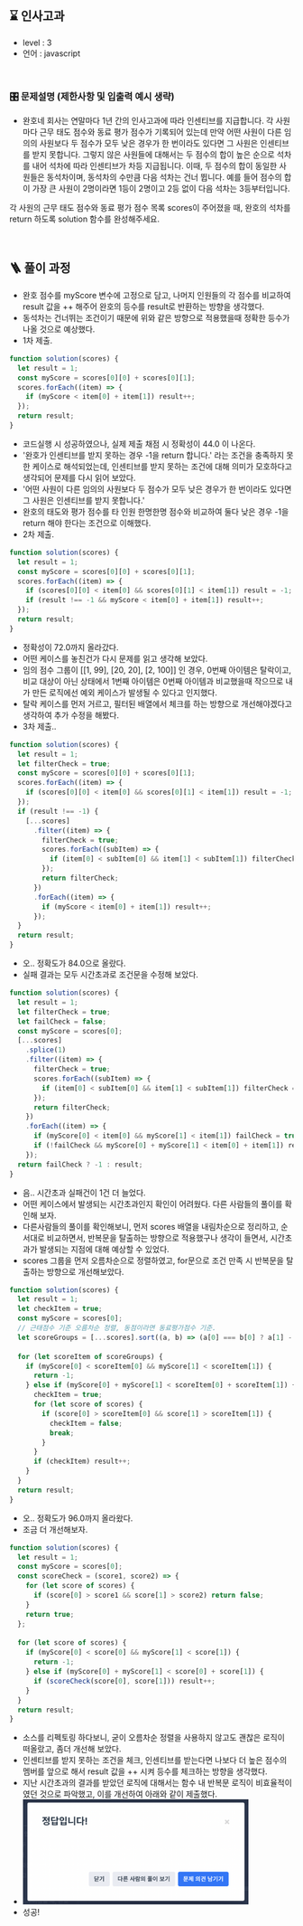 ## ⌛️ 인사고과

- level : 3
- 언어 : javascript

<br/>

### 🎛 문제설명 (제한사항 및 입출력 예시 생략)

- 완호네 회사는 연말마다 1년 간의 인사고과에 따라 인센티브를 지급합니다. 각 사원마다 근무 태도 점수와 동료 평가 점수가 기록되어 있는데 만약 어떤 사원이 다른 임의의 사원보다 두 점수가 모두 낮은 경우가 한 번이라도 있다면 그 사원은 인센티브를 받지 못합니다. 그렇지 않은 사원들에 대해서는 두 점수의 합이 높은 순으로 석차를 내어 석차에 따라 인센티브가 차등 지급됩니다. 이때, 두 점수의 합이 동일한 사원들은 동석차이며, 동석차의 수만큼 다음 석차는 건너 뜁니다. 예를 들어 점수의 합이 가장 큰 사원이 2명이라면 1등이 2명이고 2등 없이 다음 석차는 3등부터입니다.

각 사원의 근무 태도 점수와 동료 평가 점수 목록 scores이 주어졌을 때, 완호의 석차를 return 하도록 solution 함수를 완성해주세요.

<br/>

## 🪜 풀이 과정

- 완호 점수를 myScore 변수에 고정으로 담고, 나머지 인원들의 각 점수를 비교하여 result 값을 ++ 해주어 완호의 등수를 result로 반환하는 방향을 생각했다.
- 동석차는 건너뛰는 조건이기 때문에 위와 같은 방향으로 적용했을때 정확한 등수가 나올 것으로 예상했다.
- 1차 제출.

```js
function solution(scores) {
  let result = 1;
  const myScore = scores[0][0] + scores[0][1];
  scores.forEach((item) => {
    if (myScore < item[0] + item[1]) result++;
  });
  return result;
}
```

- 코드실행 시 성공하였으나, 실제 제출 채점 시 정확성이 44.0 이 나온다.
- '완호가 인센티브를 받지 못하는 경우 -1을 return 합니다.' 라는 조건을 충족하지 못한 케이스로 해석되었는데, 인센티브를 받지 못하는 조건에 대해 의미가 모호하다고 생각되어 문제를 다시 읽어 보았다.
- '어떤 사원이 다른 임의의 사원보다 두 점수가 모두 낮은 경우가 한 번이라도 있다면 그 사원은 인센티브를 받지 못합니다.'
- 완호의 태도와 평가 점수를 타 인원 한명한명 점수와 비교하여 둘다 낮은 경우 -1을 return 해야 한다는 조건으로 이해했다.
- 2차 제출.

```js
function solution(scores) {
  let result = 1;
  const myScore = scores[0][0] + scores[0][1];
  scores.forEach((item) => {
    if (scores[0][0] < item[0] && scores[0][1] < item[1]) result = -1;
    if (result !== -1 && myScore < item[0] + item[1]) result++;
  });
  return result;
}
```

- 정확성이 72.0까지 올라갔다.
- 어떤 케이스를 놓친건가 다시 문제를 읽고 생각해 보았다.
- 임의 점수 그룹이 [[1, 99], [20, 20], [2, 100]] 인 경우, 0번째 아이템은 탈락이고, 비교 대상이 아닌 상태에서 1번째 아이템은 0번째 아이템과 비교했을때 작으므로 내가 만든 로직에선 예외 케이스가 발생될 수 있다고 인지했다.
- 탈락 케이스를 먼저 거르고, 필터된 배열에서 체크를 하는 방향으로 개선해야겠다고 생각하여 추가 수정을 해봤다.
- 3차 제출..

```js
function solution(scores) {
  let result = 1;
  let filterCheck = true;
  const myScore = scores[0][0] + scores[0][1];
  scores.forEach((item) => {
    if (scores[0][0] < item[0] && scores[0][1] < item[1]) result = -1;
  });
  if (result !== -1) {
    [...scores]
      .filter((item) => {
        filterCheck = true;
        scores.forEach((subItem) => {
          if (item[0] < subItem[0] && item[1] < subItem[1]) filterCheck = false;
        });
        return filterCheck;
      })
      .forEach((item) => {
        if (myScore < item[0] + item[1]) result++;
      });
  }
  return result;
}
```

- 오.. 정확도가 84.0으로 올랐다.
- 실패 결과는 모두 시간초과로 조건문을 수정해 보았다.

```js
function solution(scores) {
  let result = 1;
  let filterCheck = true;
  let failCheck = false;
  const myScore = scores[0];
  [...scores]
    .splice(1)
    .filter((item) => {
      filterCheck = true;
      scores.forEach((subItem) => {
        if (item[0] < subItem[0] && item[1] < subItem[1]) filterCheck = false;
      });
      return filterCheck;
    })
    .forEach((item) => {
      if (myScore[0] < item[0] && myScore[1] < item[1]) failCheck = true;
      if (!failCheck && myScore[0] + myScore[1] < item[0] + item[1]) result++;
    });
  return failCheck ? -1 : result;
}
```

- 음.. 시간초과 실패건이 1건 더 늘었다.
- 어떤 케이스에서 발생되는 시간초과인지 확인이 어려웠다. 다른 사람들의 풀이를 확인해 보자.
- 다른사람들의 풀이를 확인해보니, 먼저 scores 배열을 내림차순으로 정리하고, 순서대로 비교하면서, 반복문을 탈출하는 방향으로 적용했구나 생각이 들면서, 시간초과가 발생되는 지점에 대해 예상할 수 있었다.
- scores 그룹을 먼저 오름차순으로 정렬하였고, for문으로 조건 만족 시 반복문을 탈출하는 방향으로 개선해보았다.

```js
function solution(scores) {
  let result = 1;
  let checkItem = true;
  const myScore = scores[0];
  // 근태점수 기준 오름차순 정렬, 동점이라면 동료평가점수 기준.
  let scoreGroups = [...scores].sort((a, b) => (a[0] === b[0] ? a[1] - b[1] : b[0] - a[0]));

  for (let scoreItem of scoreGroups) {
    if (myScore[0] < scoreItem[0] && myScore[1] < scoreItem[1]) {
      return -1;
    } else if (myScore[0] + myScore[1] < scoreItem[0] + scoreItem[1]) {
      checkItem = true;
      for (let score of scores) {
        if (score[0] > scoreItem[0] && score[1] > scoreItem[1]) {
          checkItem = false;
          break;
        }
      }
      if (checkItem) result++;
    }
  }
  return result;
}
```

- 오.. 정확도가 96.0까지 올라왔다.
- 조금 더 개선해보자.

```js
function solution(scores) {
  let result = 1;
  const myScore = scores[0];
  const scoreCheck = (score1, score2) => {
    for (let score of scores) {
      if (score[0] > score1 && score[1] > score2) return false;
    }
    return true;
  };

  for (let score of scores) {
    if (myScore[0] < score[0] && myScore[1] < score[1]) {
      return -1;
    } else if (myScore[0] + myScore[1] < score[0] + score[1]) {
      if (scoreCheck(score[0], score[1])) result++;
    }
  }
  return result;
}
```

- 소스를 리펙토링 하다보니, 굳이 오름차순 정렬을 사용하지 않고도 괜찮은 로직이 떠올랐고, 좀더 개선해 보았다.
- 인센티브를 받지 못하는 조건을 체크, 인센티브를 받는다면 나보다 더 높은 점수의 멤버를 앞으로 해서 result 값을 ++ 시켜 등수를 체크하는 방향을 생각했다.
- 지난 시간초과의 결과를 받았던 로직에 대해서는 함수 내 반복문 로직이 비효율적이였던 것으로 파악했고, 이를 개선하여 아래와 같이 제출했다.
- <img src=".docs/20230302_01.png" width="400" alt="" />
- 성공!
